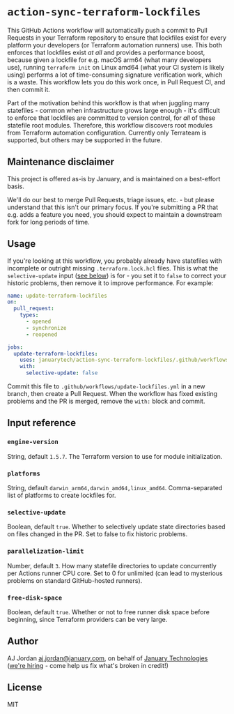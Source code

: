 # `action-sync-terraform-lockfiles`

This GitHub Actions workflow will automatically push a commit to Pull Requests in your Terraform repository to ensure that lockfiles exist for every platform your developers (or Terraform automation runners) use. This both enforces that lockfiles exist _at all_ and provides a performance boost, because given a lockfile for e.g. macOS arm64 (what many developers use), running `terraform init` on Linux amd64 (what your CI system is likely using) performs a lot of time-consuming signature verification work, which is a waste. This workflow lets you do this work once, in Pull Request CI, and then commit it.

Part of the motivation behind this workflow is that when juggling many statefiles - common when infrastructure grows large enough - it's difficult to enforce that lockfiles are committed to version control, for *all* of these statefile root modules. Therefore, this workflow discovers root modules from Terraform automation configuration. Currently only Terrateam is supported, but others may be supported in the future.

## Maintenance disclaimer

This project is offered as-is by January, and is maintained on a best-effort basis.

We'll do our best to merge Pull Requests, triage issues, etc. - but please understand that this isn't our primary focus. If you're submitting a PR that e.g. adds a feature you need, you should expect to maintain a downstream fork for long periods of time.

## Usage

If you're looking at this workflow, you probably already have statefiles with incomplete or outright missing `.terraform.lock.hcl` files. This is what the `selective-update` input ([see below](#selective-input)) is for - you set it to `false` to correct your historic problems, then remove it to improve performance. For example:

```yaml
name: update-terraform-lockfiles
on:
  pull_request:
    types:
      - opened
      - synchronize
      - reopened

jobs:
  update-terraform-lockfiles:
    uses: januarytech/action-sync-terraform-lockfiles/.github/workflows/update-lockfiles.yml@main # Change this to the version you want to pin to
    with:
      selective-update: false
```

Commit this file to `.github/workflows/update-lockfiles.yml` in a new branch, then create a Pull Request. When the workflow has fixed existing problems and the PR is merged, remove the `with:` block and commit.

## Input reference

<!--
grep -v '#' .github/workflows/update-lockfiles.yml | yq '.on.workflow_call.inputs | to_entries[] | "### `" + .key + "`\n\n" + .value.type + ", default `" + .value.default + "`. " + .value.description + "\n"' | sed -e 's/^bool/Bool/' -e 's/^str/Str/' -e 's/^num/Num/'
-->

### `engine-version`

String, default `1.5.7`. The Terraform version to use for module initialization.

### `platforms`

String, default `darwin_arm64,darwin_amd64,linux_amd64`. Comma-separated list of platforms to create lockfiles for.

### `selective-update`

Boolean, default `true`. Whether to selectively update state directories based on files changed in the PR. Set to false to fix historic problems.

### `parallelization-limit`

Number, default `3`. How many statefile directories to update concurrently per Actions runner CPU core. Set to 0 for unlimited (can lead to mysterious problems on standard GitHub-hosted runners).

### `free-disk-space`

Boolean, default `true`. Whether or not to free runner disk space before beginning, since Terraform providers can be very large.

## Author

AJ Jordan <aj.jordan@january.com>, on behalf of [January Technologies](https://www.january.com/) ([we're hiring](https://www.january.com/careers) - come help us fix what's broken in credit!)

## License

MIT
